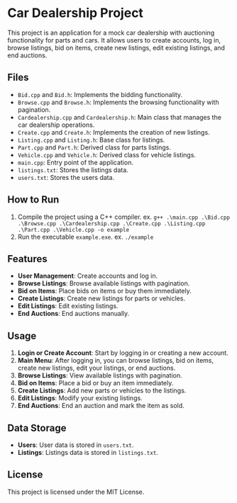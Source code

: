 # Car Dealership Project

This project is an application for a mock car dealership with auctioning functionality for parts and cars. It allows users to create accounts, log in, browse listings, bid on items, create new listings, edit existing listings, and end auctions. 

## Files

- `Bid.cpp` and `Bid.h`: Implements the bidding functionality.
- `Browse.cpp` and `Browse.h`: Implements the browsing functionality with pagination.
- `Cardealership.cpp` and `Cardealership.h`: Main class that manages the car dealership operations.
- `Create.cpp` and `Create.h`: Implements the creation of new listings.
- `Listing.cpp` and `Listing.h`: Base class for listings.
- `Part.cpp` and `Part.h`: Derived class for parts listings.
- `Vehicle.cpp` and `Vehicle.h`: Derived class for vehicle listings.
- `main.cpp`: Entry point of the application.
- `listings.txt`: Stores the listings data.
- `users.txt`: Stores the users data.

## How to Run

1. Compile the project using a C++ compiler.
       ex. `g++ .\main.cpp .\Bid.cpp .\Browse.cpp .\Cardealership.cpp .\Create.cpp .\Listing.cpp .\Part.cpp .\Vehicle.cpp -o example`
3. Run the executable `example.exe`.
       ex. `./example`

## Features

- **User Management**: Create accounts and log in.
- **Browse Listings**: Browse available listings with pagination.
- **Bid on Items**: Place bids on items or buy them immediately.
- **Create Listings**: Create new listings for parts or vehicles.
- **Edit Listings**: Edit existing listings.
- **End Auctions**: End auctions manually.

## Usage

1. **Login or Create Account**: Start by logging in or creating a new account.
2. **Main Menu**: After logging in, you can browse listings, bid on items, create new listings, edit your listings, or end auctions.
3. **Browse Listings**: View available listings with pagination.
4. **Bid on Items**: Place a bid or buy an item immediately.
5. **Create Listings**: Add new parts or vehicles to the listings.
6. **Edit Listings**: Modify your existing listings.
7. **End Auctions**: End an auction and mark the item as sold.

## Data Storage

- **Users**: User data is stored in `users.txt`.
- **Listings**: Listings data is stored in `listings.txt`.

## License

This project is licensed under the MIT License.




